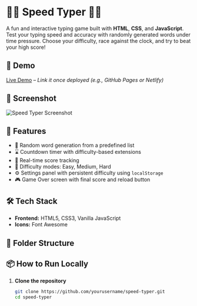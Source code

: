 # 👩‍💻 Speed Typer 👨‍💻

A fun and interactive typing game built with **HTML**, **CSS**, and **JavaScript**. Test your typing speed and accuracy with randomly generated words under time pressure. Choose your difficulty, race against the clock, and try to beat your high score!

## 🚀 Demo

[Live Demo](#) – _Link it once deployed (e.g., GitHub Pages or Netlify)_

## 📸 Screenshot

![Speed Typer Screenshot](screenshot.png) <!-- Add your screenshot image -->

## 🧠 Features

- 🔀 Random word generation from a predefined list
- ⌛ Countdown timer with difficulty-based extensions
- 💯 Real-time score tracking
- 🧠 Difficulty modes: Easy, Medium, Hard
- ⚙️ Settings panel with persistent difficulty using `localStorage`
- 🎮 Game Over screen with final score and reload button

## 🛠️ Tech Stack

- **Frontend:** HTML5, CSS3, Vanilla JavaScript
- **Icons:** Font Awesome

## 📂 Folder Structure


## 📦 How to Run Locally

1. **Clone the repository**
   ```bash
   git clone https://github.com/yourusername/speed-typer.git
   cd speed-typer
